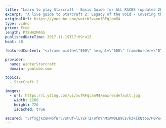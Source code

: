 ```yaml
---
title: "Learn to play Starcraft - Basic Guide for ALL RACES (updated 2017)"
excerpt: "A live guide to Starcraft 2: Legacy of the Void - Covering the basics and build orders for all of the races, and covering the important decisions to be made early in the game.  Not a step by step guide but a demonstration once you have the very basics of the units and races!"
originalUrl: https://youtube.com/watch?v=xufRFqlamM4
type: video
price: Free
length: PT2H42M46S
publishedDateTime: 2017-11-19T17:09:41Z
heat: 50

featuredContent: "<iframe width=\"800\" height=\"500\" frameborder=\"0\" src=\"https://www.youtube.com/embed/xufRFqlamM4\" allow=\"accelerometer; autoplay; encrypted-media; gyroscope; picture-in-picture\" allowfullscreen></iframe>"

provider:
  name: WinterStarcraft
  domain: youtube.com

topics:
  - StarCraft 2

images:
  - url: https://i.ytimg.com/vi/xufRFqlamM4/maxresdefault.jpg
    width: 1280
    height: 720
    isCached: true

secured: "5YfxgjkzuFNofWrC/sPUf+lLYZFT2/8fnYhMxAW0LB9Cs/k3kikQtoS/P0PwcwIddoe+4UJTIPd3m4SBLxP4D8LsNNsUQg5I1LKviZ5NqqpPDAXYg4RNqIx/oKz5xFUCn+B7EzHG+v94LygW03CT9RjA9V4WNizb5+89whHPivW5k59dhw7NTQ9obOPmv1VareAATZVyjLH13vu28oh9cyOhrZMlV84D8zeEgw7BJL43SpAxAFQ0RX3CtdQ93vcWCvJl+z8MCe+B3LVU2kGgFuFDyynEVuRp8mMpXxwsQthzgJ2nS+FEZrZMm8uUK4l+To9Zi8IxzRInuiVw8QGfOwZH6GoxIZoT41u+xdiOcME/PVDpXzEx7HtaPRrbWqoXI7A0kvUBSIE8bEAm2YGsSPthEW1ZHGXXinq25TJkhz3nXyxi+zzXJTzHclKxak6b;raNzjEFOzgpM5iM/oR99Tw=="
---
```


